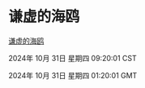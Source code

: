 # 谦虚的海鸥
[谦虚的海鸥](http://219.139.197.74:56308/qxdho/course/base/hotlink/index.php)

2024年 10月 31日 星期四 09:20:01 CST

2024年 10月 31日 星期四 01:20:01 GMT
